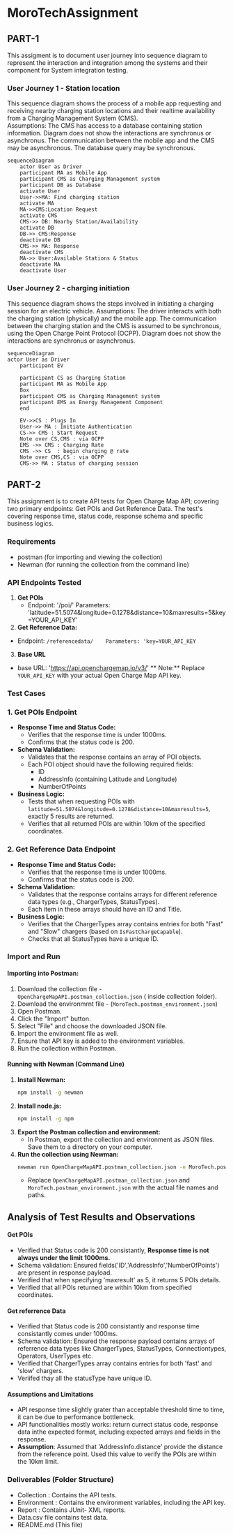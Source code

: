 # MoroTechAssignment
## PART-1
This assigment is to document user journey into sequence diagram to represent the interaction and integration among the systems and their component for System integration testing.

### User Journey 1 - Station location
This sequence diagram  shows the process of a mobile app requesting and receiving nearby charging station locations and their realtime availability from a Charging Management System (CMS).  
Assumptions:
    The CMS has access to a database containing station information.
    Diagram does not show the interactions are synchronus or asynchronus.
    The communication between the mobile app and the CMS may be asynchronous.
    The database query may be synchronous.
```mermaid
sequenceDiagram
    actor User as Driver
    participant MA as Mobile App
    participant CMS as Charging Management system
    participant DB as Database
    activate User
    User->>MA: Find charging station
    activate MA
    MA->>CMS:Location Request
    activate CMS
    CMS->> DB: Nearby Station/Availability
    activate DB
    DB->> CMS:Response
    deactivate DB
    CMS->> MA: Response
    deactivate CMS
    MA->> User:Available Stations & Status
    deactivate MA
    deactivate User
```
### User Journey 2 - charging initiation
This sequence diagram  shows the steps involved in initiating a charging session for an electric vehicle.
Assumptions:
    The driver interacts with both the charging station (physically) and the mobile app.
    The communication between the charging station and the CMS is assumed to be synchronous, using the Open Charge Point Protocol (OCPP).
    Diagram does not show the interactions are synchronus or asynchronus.

```mermaid
sequenceDiagram
actor User as Driver
    participant EV
    
    participant CS as Charging Station
    participant MA as Mobile App
    Box 
    participant CMS as Charging Management system
    participant EMS as Energy Management Component
    end
    
    EV->>CS : Plugs In
    User->> MA : Initiate Authentication
    CS->> CMS : Start Request
    Note over CS,CMS : via OCPP
    EMS ->> CMS : Charging Rate
    CMS ->> CS  : begin charging @ rate
    Note over CMS,CS : via OCPP
    CMS->> MA : Status of charging session
```
## PART-2

This assignment is to create API tests for Open Charge Map API; covering two primary endpoints: Get POIs and Get Reference Data. The test's covering response time, status code, response schema and specific business logics.
### Requirements

* postman (for importing and viewing the collection)
* Newman (for running the collection from the command line)
### API Endpoints Tested

1. **Get POIs**
   * Endpoint: '/poi/'     Parameters: 'latitude=51.5074&longitude=0.1278&distance=10&maxresults=5&key=YOUR_API_KEY'
2.  **Get Reference Data:**
* Endpoint: `/referencedata/    Parameters: 'key=YOUR_API_KEY`
3. **Base URL**
  * base URL: 'https://api.openchargemap.io/v3/'
** Note:** Replace `YOUR_API_KEY` with your actual Open Charge Map API key.
### Test Cases

### 1. Get POIs Endpoint

* **Response Time and Status Code:**
    * Verifies that the response time is under 1000ms.
    * Confirms that the status code is 200.
* **Schema Validation:**
    * Validates that the response contains an array of POI objects.
    * Each POI object should have the following required fields:
        * ID
        * AddressInfo (containing Latitude and Longitude)
        * NumberOfPoints
* **Business Logic:**
    * Tests that when requesting POIs with `latitude=51.5074&longitude=0.1278&distance=10&maxresults=5`, exactly 5 results are returned.
    * Verifies that all returned POIs are within 10km of the specified coordinates.

### 2. Get Reference Data Endpoint

* **Response Time and Status Code:**
    * Verifies that the response time is under 1000ms.
    * Confirms that the status code is 200.
* **Schema Validation:**
    * Validates that the response contains arrays for different reference data types (e.g., ChargerTypes, StatusTypes).
    * Each item in these arrays should have an ID and Title.
* **Business Logic:**
    * Verifies that the ChargerTypes array contains entries for both "Fast" and "Slow" chargers (based on `IsFastChargeCapable`).
    * Checks that all StatusTypes have a unique ID.
### Import and Run

 #### Importing into Postman:

1.  Download the collection file - `OpenChargeMapAPI.postman_collection.json` ( inside collection folder).
2.  Download the environmrnt file -  (`MoroTech.postman_environment.json`)
3.  Open Postman.
4.  Click the "Import" button.
5.  Select "File" and choose the downloaded JSON file.
6.  Import the environment file as well.
7.  Ensure that API key is added to the environment variables.
8.  Run the collection within Postman.
   
#### Running with Newman (Command Line)

1.  **Install Newman:**
    ```bash
    npm install -g newman
    ```
2.  **Install node.js:**
    ```bash
    npm install -g npm
    ```
3.  **Export the Postman collection and environment:**
    * In Postman, export the collection and environment as JSON files. Save them to a directory on your computer.
4.  **Run the collection using Newman:**
    ```bash
    newman run OpenChargeMapAPI.postman_collection.json -e MoroTech.postman_environment.json
    ```
    * Replace `OpenChargeMapAPI.postman_collection.json` and `MoroTech.postman_environment.json` with the actual file names and paths.
      
## Analysis of Test Results and Observations

#### Get POIs 
* Verified that Status code is 200 consistantly, **Response time is not always under the limit 1000ms.**
* Schema validation: Ensured fields('ID','AddressInfo','NumberOfPoints') are present in response payload.
* Verified that when specifying 'maxresult' as 5, it returns 5 POIs details.
* Verified that all POIs returned are within 10km from specified coordinates.
#### Get referrence Data
* Verified that Status code is 200 consistantly and response time consistantly comes under 1000ms.
* Schema validation: Ensured the response payload contains arrays of referrence data types like ChargerTypes, StatusTypes, Connectiontypes, Operators, UserTypes etc.
* Verified that ChargerTypes array contains entries for both 'fast' and 'slow' chargers.
* Veriifed thay all the statusType have unique ID.
#### Assumptions and Limitations
* API response time slightly grater than acceptable threshold time to time, it can be due to performance bottleneck.
* API functionalities mostly works: return currect status code, response data inthe expected format, including expected arrays and fields in the response.
* **Assumption**: Assumed that 'AddressInfo.distance' provide the distance from the reference point. Used this value to verify the POIs are within the 10km limit.
 
### Deliverables (Folder Structure) 

* Collection : Contains the API tests.
* Environment : Contains the environment variables, including the API key.
* Report : Contains JUnit- XML reports.
* Data.csv file contains test data.
* README.md (This file)
